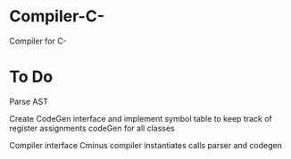 Compiler-C-
===========

Compiler for C-


To Do
==========

Parse AST

Create CodeGen interface and implement
  symbol table to keep track of register assignments
  codeGen for all classes

Compiler interface
  Cminus compiler instantiates
    calls parser and codegen

